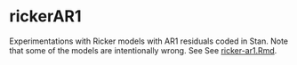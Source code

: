 # rickerAR1

Experimentations with Ricker models with AR1 residuals coded in Stan. Note that some of the models are intentionally wrong. See See [ricker-ar1.Rmd](ricker-ar1.Rmd).

